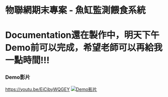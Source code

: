 # 物聯網期末專案 - 魚缸監測餵食系統

# Documentation還在製作中，明天下午Demo前可以完成，希望老師可以再給我一點時間!!!

### Demo影片
https://youtu.be/EiCibyWQGEY
[![Demo影片](https://img.youtube.com/vi/EiCibyWQGEY/0.jpg)](https://youtu.be/EiCibyWQGEY)

